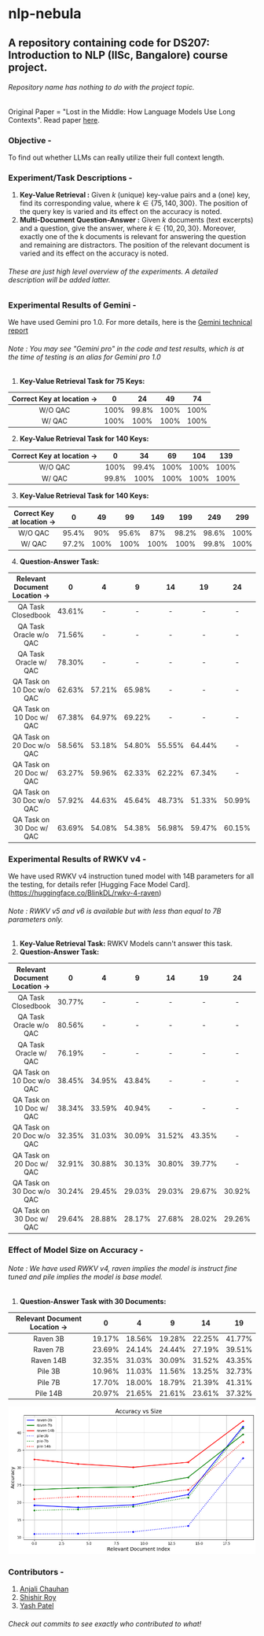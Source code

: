 # nlp-nebula
## A repository containing code for **DS207: Introduction to NLP** (IISc, Bangalore) course project. 
###### Repository name has nothing to do with the project topic.

Original Paper = "Lost in the Middle: How Language Models Use Long Contexts".
Read paper [here](https://arxiv.org/pdf/2305.13048.pdf).

### Objective -
To find out whether LLMs can really utilize their full context length.

### Experiment/Task Descriptions -
1. **Key-Value Retrieval :**
Given $k$ (unique) key-value pairs and a (one) key, find its corresponding value, where $k \in \{75, 140, 300\}$. The position of the query key is varied and its effect on the accuracy is noted.
2. **Multi-Document Question-Answer :**
Given $k$ documents (text excerpts) and a question, give the answer, where $k \in \{10, 20, 30\}$. Moreover, exactly one of the k documents is relevant for answering the question and remaining are distractors. The position of the relevant document is varied and its effect on the accuracy is noted.
###### These are just high level overview of the experiments. A detailed description will be added latter.

### Experimental Results of Gemini -
We have used Gemini pro 1.0. For more details, here is the [Gemini technical report](https://storage.googleapis.com/deepmind-media/gemini/gemini_1_report.pdf)
###### Note : You may see "Gemini pro" in the code and test results, which is at the time of testing is an alias for Gemini pro 1.0

1. **Key-Value Retrieval Task for 75 Keys:**
   
| Correct Key at location -> | 0 | 24 | 49 | 74 |
| :---: | :---: | :---: | :---: | :---: |
| W/O QAC | 100% | 99.8% | 100% | 100% |
| W/ QAC | 100% | 100% | 100% | 100% |

2. **Key-Value Retrieval Task for 140 Keys:**
   
| Correct Key at location -> | 0 | 34 | 69 | 104 | 139 |
| :---: | :---: | :---: | :---: | :---: | :---: |
| W/O QAC | 100% | 99.4% | 100% | 100% | 100% |
| W/ QAC | 99.8% | 100% | 100% | 100% | 100% |

3. **Key-Value Retrieval Task for 140 Keys:**
   
| Correct Key at location -> | 0 | 49 | 99 | 149 | 199 | 249 | 299 |
| :---: | :---: | :---: | :---: | :---: | :---: | :---: | :---: |
| W/O QAC | 95.4% | 90% | 95.6% | 87% | 98.2% | 98.6% | 100% |
| W/ QAC | 97.2% | 100% | 100% | 100% | 100% | 99.8% | 100% |

4. **Question-Answer Task:**

| Relevant Document Location -> | 0 | 4 | 9 | 14 | 19 | 24 | 29 |
| :---: | :---: | :---: | :---: | :---: | :---: | :---: | :---: |
| QA Task Closedbook | 43.61% | - | - | - | - | - | - |
| QA Task Oracle w/o QAC | 71.56% | - | - | - | - | - | - |
| QA Task Oracle w/ QAC | 78.30% |  - | - | - | - | - | - |
| QA Task on 10 Doc w/o QAC | 62.63% | 57.21% | 65.98% | - | - | - | - |
| QA Task on 10 Doc w/ QAC | 67.38% | 64.97% | 69.22% | - | - | - | - |
| QA Task on 20 Doc w/o QAC | 58.56% | 53.18% | 54.80% | 55.55% | 64.44% | - | - |
| QA Task on 20 Doc w/ QAC | 63.27% | 59.96% | 62.33% | 62.22% | 67.34% | - | - |
| QA Task on 30 Doc w/o QAC | 57.92% | 44.63% | 45.64% | 48.73% | 51.33% | 50.99% | 63.76% |
| QA Task on 30 Doc w/ QAC | 63.69% | 54.08% | 54.38% | 56.98% | 59.47% | 60.15% | 66.96% |

### Experimental Results of RWKV v4 -
We have used RWKV v4 instruction tuned model with 14B parameters for all the testing, for details refer [Hugging Face Model Card].(https://huggingface.co/BlinkDL/rwkv-4-raven)
###### Note : RWKV v5 and v6 is available but with less than equal to 7B parameters only.

1. **Key-Value Retrieval Task:**
   RWKV Models cann't answer this task.
2. **Question-Answer Task:**

| Relevant Document Location -> | 0 | 4 | 9 | 14 | 19 | 24 | 29 |
| :---: | :---: | :---: | :---: | :---: | :---: | :---: | :---: |
| QA Task Closedbook | 30.77% | - | - | - | - | - | - |
| QA Task Oracle w/o QAC | 80.56% | - | - | - | - | - | - |
| QA Task Oracle w/ QAC | 76.19% |  - | - | - | - | - | - |
| QA Task on 10 Doc w/o QAC | 38.45% | 34.95% | 43.84% | - | - | - | - |
| QA Task on 10 Doc w/ QAC | 38.34% | 33.59% | 40.94% | - | - | - | - |
| QA Task on 20 Doc w/o QAC | 32.35% | 31.03% | 30.09% | 31.52% | 43.35% | - | - |
| QA Task on 20 Doc w/ QAC | 32.91% | 30.88% | 30.13% | 30.80% | 39.77% | - | - |
| QA Task on 30 Doc w/o QAC | 30.24% | 29.45% | 29.03% | 29.03% | 29.67% | 30.92% | 46.21% |
| QA Task on 30 Doc w/ QAC | 29.64% | 28.88% | 28.17% | 27.68% | 28.02% | 29.26% | 43.50% |

### Effect of Model Size on Accuracy -
###### Note : We have used RWKV v4, raven implies the model is instruct fine tuned and pile implies the model is base model.

1. **Question-Answer Task with 30 Documents:**

| Relevant Document Location -> | 0 | 4 | 9 | 14 | 19 |
| :---: | :---: | :---: | :---: | :---: | :---: |
| Raven 3B | 19.17% | 18.56% | 19.28% | 22.25% | 41.77% |
| Raven 7B | 23.69% | 24.14% | 24.44% | 27.19% | 39.51% |
| Raven 14B | 32.35% | 31.03% | 30.09% | 31.52% | 43.35% |
| Pile 3B | 10.96% | 11.03% | 11.56% | 13.25% | 32.73% |
| Pile 7B | 17.70% | 18.00% | 18.79% | 21.39% | 41.31% |
| Pile 14B | 20.97% | 21.65% | 21.61% | 23.61% | 37.32% |

![Accuracy vs Size - RWKV v4 on QA Task](./responses/rwkv_accuracy_vs_size/acc_vs_size.png)

### Contributors -
1. [Anjali Chauhan](https://github.com/anjc24)
2. [Shishir Roy](https://github.com/yoR-rihsihS)
3. [Yash Patel](https://github.com/yash8071)
###### Check out commits to see exactly who contributed to what!
